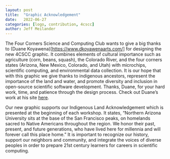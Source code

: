 ```yaml
---
layout: post
title:  "Graphic Acknowledgement"
date:   2022-06-27
categories: [logo, contribution, 4cscc]
author: Jeff Meilander
---
```


The Four Corners Science and Computing Club wants to give a big thanks to (Duane
Koyawena)[https://www.dkoyawenaarts.com/] for designing the new 4CSCC graphic. It combines elements of cultural
importance such as agriculture (corn, beans, squash), the Colorado River, and
the four corners states (Arizona, New Mexico, Colorado, and Utah) with
microchips, scientific computing, and environmental data collection. It is our
hope that with this graphic we give thanks to indigenous ancestors, represent
the importance of the land and water, and promote diversity and inclusion in
open-source scientific software development. Thanks, Duane, for your hard work,
time, and patience through the design process. Check out Duane’s work at his
site [here](https://www.dkoyawenaarts.com/).

Our new graphic supports our Indigenous Land Acknowledgement which is presented
at the beginning of each workshop. It states, “Northern Arizona University sits
at the base of the San Francisco peaks, on homelands sacred to Native Americans
throughout the region. We honor their past, present, and future generations,
who have lived here for millennia and will forever call this place home.” It is
important to recognize our history, support our neighbors and community, and
integrate the voices of diverse peoples in order to prepare 21st century
learners for careers in scientific computing.

